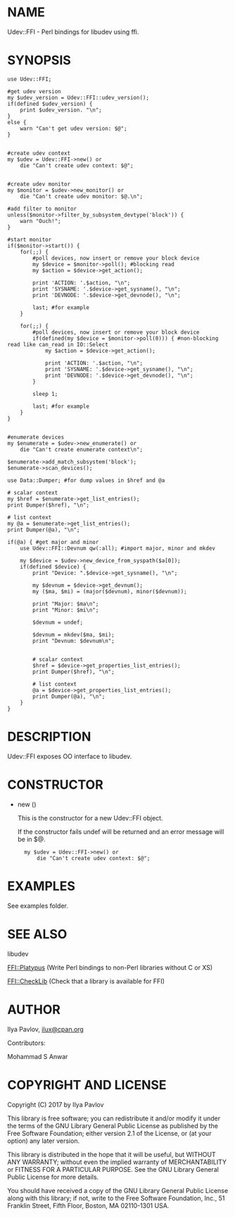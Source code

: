 # NAME

Udev::FFI - Perl bindings for libudev using ffi.

# SYNOPSIS

    use Udev::FFI;

    #get udev version
    my $udev_version = Udev::FFI::udev_version();
    if(defined $udev_version) {
        print $udev_version. "\n";
    }
    else {
        warn "Can't get udev version: $@";
    }


    #create udev context
    my $udev = Udev::FFI->new() or
        die "Can't create udev context: $@";


    #create udev monitor
    my $monitor = $udev->new_monitor() or
        die "Can't create udev monitor: $@.\n";

    #add filter to monitor
    unless($monitor->filter_by_subsystem_devtype('block')) {
        warn "Ouch!";
    }

    #start monitor
    if($monitor->start()) {
        for(;;) {
            #poll devices, now insert or remove your block device
            my $device = $monitor->poll(); #blocking read
            my $action = $device->get_action();

            print 'ACTION: '.$action, "\n";
            print 'SYSNAME: '.$device->get_sysname(), "\n";
            print 'DEVNODE: '.$device->get_devnode(), "\n";

            last; #for example
        }

        for(;;) {
            #poll devices, now insert or remove your block device
            if(defined(my $device = $monitor->poll(0))) { #non-blocking read like can_read in IO::Select
                my $action = $device->get_action();

                print 'ACTION: '.$action, "\n";
                print 'SYSNAME: '.$device->get_sysname(), "\n";
                print 'DEVNODE: '.$device->get_devnode(), "\n";
            }

            sleep 1;

            last; #for example
        }
    }


    #enumerate devices
    my $enumerate = $udev->new_enumerate() or
        die "Can't create enumerate context\n";

    $enumerate->add_match_subsystem('block');
    $enumerate->scan_devices();

    use Data::Dumper; #for dump values in $href and @a

    # scalar context
    my $href = $enumerate->get_list_entries();
    print Dumper($href), "\n";

    # list context
    my @a = $enumerate->get_list_entries();
    print Dumper(@a), "\n";

    if(@a) { #get major and minor
        use Udev::FFI::Devnum qw(:all); #import major, minor and mkdev

        my $device = $udev->new_device_from_syspath($a[0]);
        if(defined $device) {
            print "Device: ".$device->get_sysname(), "\n";

            my $devnum = $device->get_devnum();
            my ($ma, $mi) = (major($devnum), minor($devnum));

            print "Major: $ma\n";
            print "Minor: $mi\n";

            $devnum = undef;

            $devnum = mkdev($ma, $mi);
            print "Devnum: $devnum\n";


            # scalar context
            $href = $device->get_properties_list_entries();
            print Dumper($href), "\n";

            # list context
            @a = $device->get_properties_list_entries();
            print Dumper(@a), "\n";
        }
    }

# DESCRIPTION

Udev::FFI exposes OO interface to libudev.

# CONSTRUCTOR

- new ()

    This is the constructor for a new Udev::FFI object.

    If the constructor fails undef will be returned and an error message will be in $@.

        my $udev = Udev::FFI->new() or
            die "Can't create udev context: $@";

# EXAMPLES

See examples folder.

# SEE ALSO

libudev

[FFI::Platypus](https://metacpan.org/pod/FFI::Platypus) (Write Perl bindings to non-Perl libraries without C or XS)

[FFI::CheckLib](https://metacpan.org/pod/FFI::CheckLib) (Check that a library is available for FFI)

# AUTHOR

Ilya Pavlov, <ilux@cpan.org>

Contributors:

Mohammad S Anwar

# COPYRIGHT AND LICENSE

Copyright (C) 2017 by Ilya Pavlov

This library is free software; you can redistribute it and/or modify it under the terms of the GNU Library General Public License as published by the Free Software Foundation; either version 2.1 of the License, or (at your option) any later version.

This library is distributed in the hope that it will be useful, but WITHOUT ANY WARRANTY; without even the implied warranty of MERCHANTABILITY or FITNESS FOR A PARTICULAR PURPOSE. See the GNU Library General Public License for more details.

You should have received a copy of the GNU Library General Public License along with this library; if not, write to the Free Software Foundation, Inc., 51 Franklin Street, Fifth Floor, Boston, MA 02110-1301 USA.
